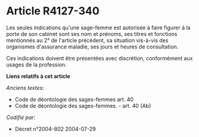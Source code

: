 # Article R4127-340

Les seules indications qu'une sage-femme est autorisée à faire figurer à la porte de son cabinet sont ses nom et prénoms, ses
titres et fonctions mentionnés au 2° de l'article précédent, sa situation vis-à-vis des organismes d'assurance maladie, ses
jours et heures de consultation.

Ces indications doivent être présentées avec discrétion, conformément aux usages de la profession.

**Liens relatifs à cet article**

_Anciens textes_:

  - Code de déontologie des sages-femmes art. 40
  - Code de déontologie des sages-femmes. - art. 40 (Ab)

_Codifié par_:

  - Décret n°2004-802 2004-07-29
